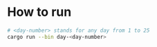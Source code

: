 # How to run

``` sh
# <day-number> stands for any day from 1 to 25
cargo run --bin day-<day-number>
```
